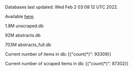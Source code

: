 Databases last updated: Wed Feb  2 03:08:12 UTC 2022. 

Available [here](https://github.com/cbeauhilton/ash-db/releases).

1.8M	unscraped.db

92M	abstracts.db

703M	abstracts_full.db

Current number of items in db:
[{"count(*)": 93309}]

Current number of scraped items in db:
[{"count(*)": 87302}]
